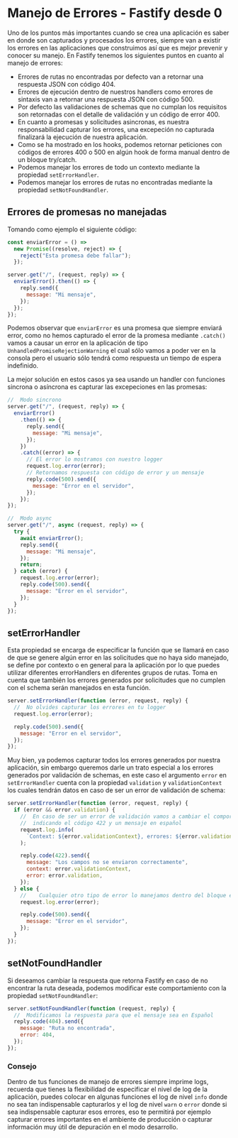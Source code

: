 # Manejo de Errores - Fastify desde 0

Uno de los puntos más importantes cuando se crea una aplicación es saber en donde son capturados y procesados
los errores, siempre van a existir los errores en las aplicaciones que construimos así que es mejor prevenir
y conocer su manejo. En Fastify tenemos los siguientes puntos en cuanto al manejo de errores:

- Errores de rutas no encontradas por defecto van a retornar una respuesta JSON con código 404.
- Errores de ejecución dentro de nuestros handlers como errores de sintaxis van a retornar una respuesta JSON con código 500.
- Por defecto las validaciones de schemas que no cumplan los requisitos son retornadas con el detalle de validación
  y un código de error 400.
- En cuanto a promesas y solicitudes asincronas, es nuestra responsabilidad capturar los errores, una excepeción
  no capturada finalizará la ejecución de nuestra aplicación.
- Como se ha mostrado en los hooks, podemos retornar peticiones con códigos de errores 400 o 500 en algún hook
  de forma manual dentro de un bloque try/catch.
- Podemos manejar los errores de todo un contexto mediante la propiedad `setErrorHandler`.
- Podemos manejar los errores de rutas no encontradas mediante la propiedad `setNotFoundHandler`.

## Errores de promesas no manejadas

Tomando como ejemplo el siguiente código:

```js
const enviarError = () =>
  new Promise((resolve, reject) => {
    reject("Esta promesa debe fallar");
  });

server.get("/", (request, reply) => {
  enviarError().then(() => {
    reply.send({
      message: "Mi mensaje",
    });
  });
});
```

Podemos observar que `enviarError` es una promesa que siempre enviará error, como no hemos capturado el error de
la promesa mediante `.catch()` vamos a causar un error en la aplicación de tipo `UnhandledPromiseRejectionWarning`
el cual sólo vamos a poder ver en la consola pero el usuario sólo tendrá como respuesta un tiempo de espera indefinido.

La mejor solución en estos casos ya sea usando un handler con funciones sincrona o asíncrona es capturar las excepeciones
en las promesas:

```js
//  Modo sincrono
server.get("/", (request, reply) => {
  enviarError()
    .then(() => {
      reply.send({
        message: "Mi mensaje",
      });
    })
    .catch((error) => {
      // El error lo mostramos con nuestro logger
      request.log.error(error);
      // Retornamos respuesta con código de error y un mensaje
      reply.code(500).send({
        message: "Error en el servidor",
      });
    });
});

//  Modo async
server.get("/", async (request, reply) => {
  try {
    await enviarError();
    reply.send({
      message: "Mi mensaje",
    });
    return;
  } catch (error) {
    request.log.error(error);
    reply.code(500).send({
      message: "Error en el servidor",
    });
  }
});
```

## setErrorHandler

Esta propiedad se encarga de especificar la función que se llamará en caso de que se genere algún error en
las solicitudes que no haya sido manejado, se define por contexto o en general para la aplicación por lo que puedes
utilizar diferentes errorHandlers en diferentes grupos de rutas. Toma en cuenta que también los errores
generados por solicitudes que no cumplen con el schema serán manejados en esta función.

```js
server.setErrorHandler(function (error, request, reply) {
  //  No olvides capturar los errores en tu logger
  request.log.error(error);

  reply.code(500).send({
    message: "Error en el servidor",
  });
});
```

Muy bien, ya podemos capturar todos los errores generados por nuestra aplicación, sin embargo queremos
darle un trato especial a los errores generados por validación de schemas, en este caso el argumento `error`
en `setErrorHandler` cuenta con la propiedad `validation` y `validationContext` los cuales tendrán datos en
caso de ser un error de validación de schema:

```js
server.setErrorHandler(function (error, request, reply) {
  if (error && error.validation) {
    //  En caso de ser un error de validación vamos a cambiar el comportamiento
    //  indicando el código 422 y un mensaje en español
    request.log.info(
      `Context: ${error.validationContext}, errores: ${error.validation}`
    );

    reply.code(422).send({
      message: "Los campos no se enviaron correctamente",
      context: error.validationContext,
      error: error.validation,
    });
  } else {
    //    Cualquier otro tipo de error lo manejamos dentro del bloque else
    request.log.error(error);

    reply.code(500).send({
      message: "Error en el servidor",
    });
  }
});
```

## setNotFoundHandler

Si deseamos cambiar la respuesta que retorna Fastify en caso de no encontrar la ruta deseada, podemos
modificar este comportamiento con la propiedad `setNotFoundHandler`:

```js
server.setNotFoundHandler(function (request, reply) {
  //  Modificamos la respuesta para que el mensaje sea en Español
  reply.code(404).send({
    message: "Ruta no encontrada",
    error: 404,
  });
});
```

### Consejo

Dentro de tus funciones de manejo de errores siempre imprime logs, recuerda que tienes la flexibilidad
de especificar el nivel de log de la aplicación, puedes colocar en algunas funciones el log de nivel `info`
donde no sea tan indispensable capturarlos y el log de nivel `warn` o `error` donde si sea indispensable capturar
esos errores, eso te permitirá por ejemplo capturar errores importantes en el ambiente de producción o capturar
información muy útil de depuración en el modo desarrollo.
